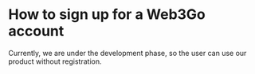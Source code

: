 # How to sign up for a Web3Go account

Currently,  we are under the development phase, so the user can use our product without registration. 
